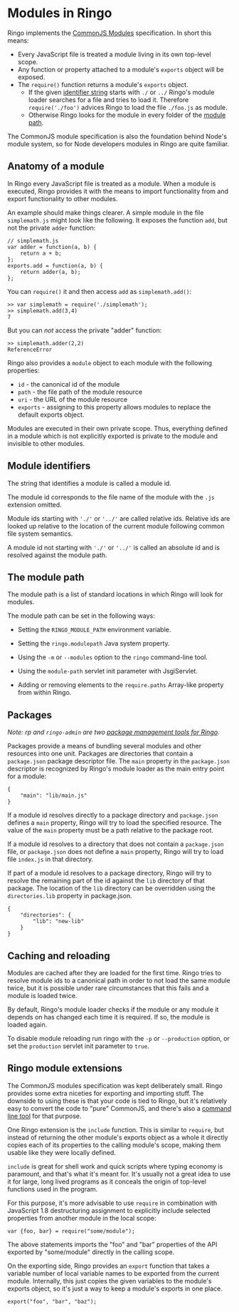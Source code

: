 # Modules in Ringo

Ringo implements the [CommonJS Modules](http://wiki.commonjs.org/wiki/Modules/1.1) specification. In short this means:

  * Every JavaScript file is treated a module living in its own top-level scope.
  * Any function or property attached to a module's `exports` object will be exposed.
  * The `require()` function returns a module's `exports` object.
    * If the given [identifier string](#identifiers) starts with `./` or `../` Ringo's module loader searches for a file and tries to load it.
    Therefore `require('./foo')` advices Ringo to load the file `./foo.js` as module.
    * Otherwise Ringo looks for the module in every folder of the [module path](#modulepath).

The CommonJS module specification is also the foundation behind Node's module system, so for Node developers modules
in Ringo are quite familiar.

## Anatomy of a module

In Ringo every JavaScript file is treated as a module. When a module is
executed, Ringo provides it with the means to import functionality from and
export functionality to other modules.

An example should make things clearer. A simple module in the file `simplemath.js` might look like
the following. It exposes the function `add`, but not the private `adder` function:

    // simplemath.js
    var adder = function(a, b) {
        return a + b;
    };
    exports.add = function(a, b) {
        return adder(a, b);
    };

You can `require()` it and then access `add` as `simplemath.add()`:

    >> var simplemath = require('./simplemath');
    >> simplemath.add(3,4)
    7

But you can *not* access the private "adder" function:

    >> simplemath.adder(2,2)
    ReferenceError

Ringo also provides a `module` object to each module with the following
properties:

 * `id` - the canonical id of the module
 * `path` - the file path of the module resource
 * `uri` - the URL of the module resource
 * `exports` - assigning to this property allows modules to replace the
    default exports object.

Modules are executed in their own private scope. Thus, everything defined in
a module which is not explicitly exported is private to the module and invisible
to other modules.

<h2 id="identifiers">Module identifiers</h2>

The string that identifies a module is called a module id.

The module id corresponds to the file name of the module with the `.js`
extension omitted.

Module ids starting with `'./'` or `'../'` are called relative ids. Relative ids
are looked up relative to the location of the current module following common
file system semantics.

A module id not starting with `'./'` or `'../'` is called an absolute id and is
resolved against the module path.

<h2 id="modulepath">The module path</h2>

The module path is a list of standard locations in which Ringo will look for
modules.

The module path can be set in the following ways:

 * Setting the `RINGO_MODULE_PATH` environment variable.

 * Setting the `ringo.modulepath` Java system property.

 * Using the `-m` or `--modules` option to the `ringo` command-line tool.

 * Using the `module-path` servlet init parameter with JsgiServlet.

 * Adding or removing elements to the `require.paths` Array-like property
   from within Ringo.

## Packages

*Note: rp and `ringo-admin` are two [package management tools for Ringo](../package_management).*

Packages provide a means of bundling several modules and other resources into
one unit. Packages are directories that contain a `package.json` package descriptor file.
The `main` property in the `package.json` descriptor is recognized by Ringo's module loader as
the main entry point for a module:

    {
        "main": "lib/main.js"
    }

If a module id resolves directly to a package directory and `package.json`
defines a `main` property, Ringo will try to load the specified resource.
The value of the `main` property must be a path relative to the package root.

If a module id resolves to a directory that does not contain a `package.json`
file, or `package.json` does not define a `main` property, Ringo will try to
load file `index.js` in that directory.

If part of a module id resolves to a package directory, Ringo will try to
resolve the remaining part of the id against the `lib` directory of that
package. The location of the `lib` directory can be overridden using the
`directories.lib` property in package.json.

    {
        "directories": {
            "lib": "new-lib"
        }
    }

## Caching and reloading

Modules are cached after they are loaded for the first time. Ringo tries to
resolve module ids to a canonical path in order to not load the same module
twice, but it is possible under rare circumstances that this fails and a module
is loaded twice.

By default, Ringo's module loader checks if the module or any module it depends
on has changed each time it is required. If so, the module is loaded again.

To disable module reloading run ringo with the `-p` or `--production` option,
or set the `production` servlet init parameter to `true`.

## Ringo module extensions

The CommonJS modules specification was kept deliberately small. Ringo provides
some extra niceties for exporting and importing stuff. The downside to using
these is that your code is tied to Ringo, but it's relatively easy to convert
the code to "pure" CommonJS, and there's also a [command line tool](https://github.com/hns/commonize)
for that purpose.

One Ringo extension is the `include` function. This is similar to `require`, but
instead of returning the other module's exports object as a whole it directly
copies each of its properties to the calling module's scope, making them
usable like they were locally defined.

`include` is great for shell work and quick scripts where typing economy is
paramount, and that's what it's meant for. It's usually not a great idea to use
it for large, long lived programs as it conceals the origin of top-level
functions used in the program.

For this purpose, it's more advisable to use `require` in combination with
JavaScript 1.8 destructuring assignment to explicitly include selected
properties from another module in the local scope:

    var {foo, bar} = require("some/module");

The above statements imports the "foo" and "bar" properties of the API exported
by "some/module" directly in the calling scope.

On the exporting side, Ringo provides an `export` function that takes a variable
number of local variable names to be exported from the current module.
Internally, this just copies the given variables to the module's exports object,
so it's just a way to keep a module's exports in one place.

    export("foo", "bar", "baz");